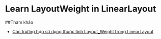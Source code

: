 # Learn LayoutWeight in LinearLayout

##Tham khảo
+ [Các trường hợp sử dụng thuộc tính Layout_Weight trong LinearLayout](http://dulieu.tailieuhoctap.vn/books/cong-nghe-thong-tin/lap-trinh-di-dong/file_goc_778780.pdf)
